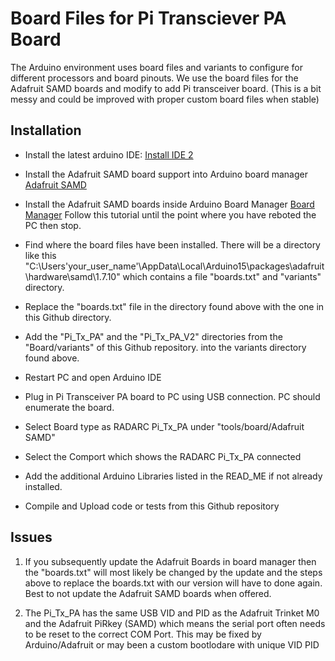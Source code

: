 # Board Files for Pi Transciever PA Board

The Arduino environment uses board files and variants to configure for different processors and board pinouts.
We use the board files for the Adafruit SAMD boards and modify to add Pi transceiver board. (This is a bit messy and could be improved with proper custom board files when stable)

## Installation

- Install the latest arduino IDE: [Install IDE 2](https://docs.arduino.cc/software/ide-v2/tutorials/getting-started/ide-v2-downloading-and-installing)

- Install the Adafruit SAMD board support into Arduino board manager [Adafruit SAMD](https://learn.adafruit.com/adafruit-trinket-m0-circuitpython-arduino/arduino-ide-setup)

- Install the Adafruit SAMD boards inside Arduino Board Manager [Board Manager](https://learn.adafruit.com/adafruit-trinket-m0-circuitpython-arduino/using-with-arduino-ide) Follow this tutorial until the point where you have reboted the PC then stop.

- Find where the board files have been installed. There will be a directory like this "C:\Users\'your_user_name'\AppData\Local\Arduino15\packages\adafruit\hardware\samd\1.7.10" which contains a file "boards.txt" and "variants" directory.

- Replace the "boards.txt" file in the directory found above with the one in this Github directory.

- Add the "Pi_Tx_PA" and the "Pi_Tx_PA_V2" directories from the "Board/variants" of this Github repository. into the variants directory found above.

- Restart PC and open Arduino IDE

- Plug in Pi Transceiver PA board to PC using USB connection. PC should enumerate the board.

- Select Board type as RADARC Pi_Tx_PA under "tools/board/Adafruit SAMD"

- Select the Comport which shows the RADARC Pi_Tx_PA connected

- Add the additional Arduino Libraries listed in the READ_ME if not already installed.

-  Compile and Upload code or tests from this Github repository


## Issues

1.  If you subsequently update the Adafruit Boards in board manager then the "boards.txt" will most likely be changed by the update and the steps above to replace the boards.txt with our version will have to done again. Best to not update the Adafruit SAMD boards when offered.

2. The Pi_Tx_PA has the same USB VID and PID as the Adafruit Trinket M0 and the Adafruit PiRkey (SAMD) which means the serial port often needs to be reset to the correct COM Port. This may be fixed by Arduino/Adafruit or may been a custom bootlodare with unique VID PID
    